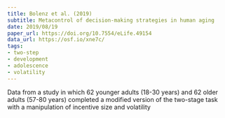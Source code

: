```yaml
---
title: Bolenz et al. (2019)
subtitle: Metacontrol of decision-making strategies in human aging
date: 2019/08/19
paper_url: https://doi.org/10.7554/eLife.49154
data_url: https://osf.io/xne7c/
tags:
- two-step
- development
- adolescence
- volatility
---
```


Data from a study in which 62 younger adults (18-30 years) and 62 older adults (57-80 years) completed a modified version of the two-stage task with a manipulation of incentive size and volatility

